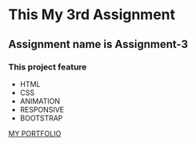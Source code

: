 # This My 3rd Assignment
## Assignment name is **Assignment-3**

### This project feature
- HTML
- CSS
- ANIMATION
- RESPONSIVE
- BOOTSTRAP

[MY PORTFOLIO](https://pensive-brattain-3c5ae3.netlify.app/)

